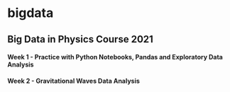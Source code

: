 # bigdata
## Big Data in Physics Course 2021

#### Week 1 - Practice with Python Notebooks, Pandas and Exploratory Data Analysis 
#### Week 2 - Gravitational Waves Data Analysis
